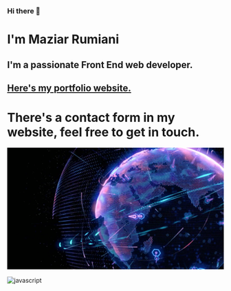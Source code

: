 ### Hi there 👋
# I'm Maziar Rumiani

## I'm a passionate Front End web developer.

## [Here's my portfolio website.](https://rumiani.ir/)

# There's a contact form in my website, feel free to get in touch.

![myImage](https://github.com/rumiani/rumiani/blob/main/earth.png)

![javascript](https://icons8.com/icon/tGvHBPJaKqEd/javascript)


<!--
**rumiani/rumiani** is a ✨ _special_ ✨ repository because its `README.md` (this file) appears on your GitHub profile.

Here are some ideas to get you started:

- 🔭 I’m currently working on ...
- 🌱 I’m currently learning ...
- 👯 I’m looking to collaborate on ...
- 🤔 I’m looking for help with ...
- 💬 Ask me about ...
- 📫 How to reach me: ...
- 😄 Pronouns: ...
- ⚡ Fun fact: ...
-->
